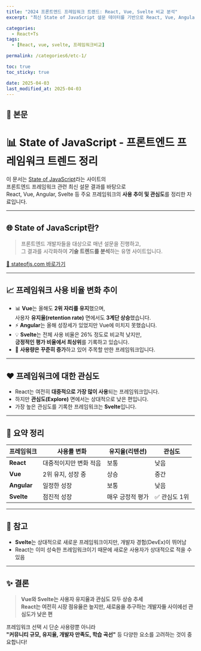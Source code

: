 ```yaml
---
title: "2024 프론트엔드 프레임워크 트렌드: React, Vue, Svelte 비교 분석"
excerpt: "최신 State of JavaScript 설문 데이터를 기반으로 React, Vue, Angular, Svelte의 사용률, 유지율, 관심도를 분석하고, 프론트엔드 기술 선택에 참고할 수 있도록 정리한 문서입니다."

categories:
  - React+Ts
tags:
  - [React, vue, svelte, 프레임워크비교]

permalink: /categories6/etc-1/

toc: true
toc_sticky: true

date: 2025-04-03
last_modified_at: 2025-04-03
---
```


## 🦥 본문

# 📊 State of JavaScript - 프론트엔드 프레임워크 트렌드 정리

이 문서는 [State of JavaScript](https://stateofjs.com/)라는 사이트의  
프론트엔드 프레임워크 관련 최신 설문 결과를 바탕으로  
React, Vue, Angular, Svelte 등 주요 프레임워크의 **사용 추이 및 관심도**를 정리한 자료입니다.

---

## 🌐 State of JavaScript란?

> 프론트엔드 개발자들을 대상으로 매년 설문을 진행하고,  
> 그 결과를 시각화하여 **기술 트렌드를 분석**하는 유명 사이트입니다.

[🔗 stateofjs.com 바로가기](https://stateofjs.com)

---

## 📈 프레임워크 사용 비율 변화 추이

- 📊 **Vue**는 올해도 **2위 자리를 유지**했으며,  
  사용자 **유지율(retention rate)** 면에서도 **3계단 상승**했습니다.
- ⚡ **Angular**는 올해 성장세가 있었지만 Vue에 미치지 못했습니다.
- 💡 **Svelte**는 전체 사용 비율은 26% 정도로 비교적 낮지만,  
  **긍정적인 평가 비율에서 최상위**를 기록하고 있습니다.
- 🔁 **사용량은 꾸준히 증가**하고 있어 주목할 만한 프레임워크입니다.

---

## ❤️ 프레임워크에 대한 관심도

- React는 여전히 **대중적으로 가장 많이 사용**되는 프레임워크입니다.
- 하지만 **관심도(Explore)** 면에서는 상대적으로 낮은 편입니다.
- 가장 높은 관심도를 기록한 프레임워크는 **Svelte**입니다.

---

## 🧠 요약 정리

| 프레임워크  | 사용률 변화            | 유지율(리텐션)   | 관심도        |
| ----------- | ---------------------- | ---------------- | ------------- |
| **React**   | 대중적이지만 변화 적음 | 보통             | 낮음          |
| **Vue**     | 2위 유지, 성장 중      | 상승             | 중간          |
| **Angular** | 일정한 성장            | 보통             | 낮음          |
| **Svelte**  | 점진적 성장            | 매우 긍정적 평가 | ✅ 관심도 1위 |

---

## 🔎 참고

- **Svelte**는 상대적으로 새로운 프레임워크이지만, 개발자 경험(DevEx)이 뛰어남
- React는 이미 성숙한 프레임워크이기 때문에 새로운 사용자가 상대적으로 적을 수 있음

---

## ✨ 결론

> **Vue와 Svelte는 사용자 유지율과 관심도 모두 상승 추세**  
> **React는 여전히 시장 점유율은 높지만, 새로움을 추구하는 개발자들 사이에선 관심도가 낮은 편**

프레임워크 선택 시 단순 사용량뿐 아니라  
**"커뮤니티 규모, 유지율, 개발자 만족도, 학습 곡선"** 등 다양한 요소를 고려하는 것이 중요합니다!
